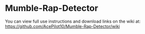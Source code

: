 # Mumble-Rap-Detector
You can view full use instructions and download links on the wiki at:
https://github.com/AcePilot10/Mumble-Rap-Detector/wiki
